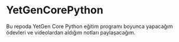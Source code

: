 # YetGenCorePython

Bu repoda YetGen Core Python eğitim programı boyunca yapacağım ödevleri ve videolardan aldığım notları paylaşacağım.
